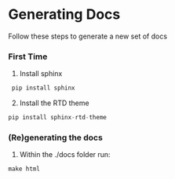 # Generating Docs

Follow these steps to generate a new set of docs

### First Time

1. Install sphinx
```php
 pip install sphinx
```
2. Install the RTD theme
```php
pip install sphinx-rtd-theme
```
### (Re)generating the docs
1. Within the ./docs folder run:
```php
make html
```